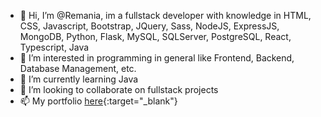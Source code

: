 - 👋 Hi, I’m @Remania, im a fullstack developer with knowledge in HTML, CSS, Javascript, Bootstrap, JQuery, Sass, NodeJS, ExpressJS, MongoDB, Python, Flask, MySQL, SQLServer, PostgreSQL, React, Typescript, Java
- 👀 I’m interested in programming in general like Frontend, Backend, Database Management, etc.
- 🌱 I’m currently learning Java
- 💞️ I’m looking to collaborate on fullstack projects
- 📫 My portfolio [here](https://remaniaportfolio.netlify.app/){:target="_blank"}

<!---
Remania/Remania is a ✨ special ✨ repository because its `README.md` (this file) appears on your GitHub profile.
You can click the Preview link to take a look at your changes.
--->
